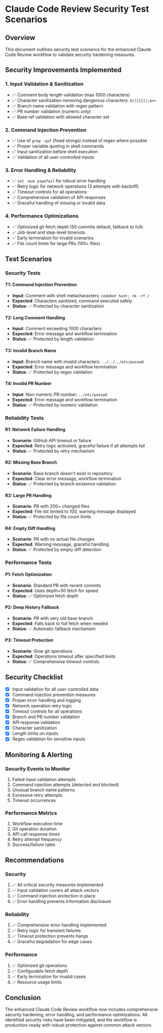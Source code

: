 # Claude Code Review Security Test Scenarios

## Overview
This document outlines security test scenarios for the enhanced Claude Code Review workflow to validate security hardening measures.

## Security Improvements Implemented

### 1. Input Validation & Sanitization
- ✅ Comment body length validation (max 1000 characters)
- ✅ Character sanitization removing dangerous characters: `$(){}[]|;&<>`
- ✅ Branch name validation with regex pattern
- ✅ PR number validation (numeric only)
- ✅ Base ref validation with allowed character set

### 2. Command Injection Prevention
- ✅ Use of `grep -qiF` (fixed strings) instead of regex where possible
- ✅ Proper variable quoting in shell commands
- ✅ Input sanitization before shell execution
- ✅ Validation of all user-controlled inputs

### 3. Error Handling & Reliability
- ✅ `set -euo pipefail` for robust error handling
- ✅ Retry logic for network operations (3 attempts with backoff)
- ✅ Timeout controls for all operations
- ✅ Comprehensive validation of API responses
- ✅ Graceful handling of missing or invalid data

### 4. Performance Optimizations
- ✅ Optimized git fetch depth (50 commits default, fallback to full)
- ✅ Job-level and step-level timeouts
- ✅ Early termination for invalid scenarios
- ✅ File count limits for large PRs (100+ files)

## Test Scenarios

### Security Tests

#### T1: Command Injection Prevention
- **Input**: Comment with shell metacharacters: `codebot hunt; rm -rf /`
- **Expected**: Characters sanitized, command executed safely
- **Status**: ✅ Protected by character sanitization

#### T2: Long Comment Handling
- **Input**: Comment exceeding 1000 characters
- **Expected**: Error message and workflow termination
- **Status**: ✅ Protected by length validation

#### T3: Invalid Branch Name
- **Input**: Branch name with invalid characters: `../../../etc/passwd`
- **Expected**: Error message and workflow termination
- **Status**: ✅ Protected by regex validation

#### T4: Invalid PR Number
- **Input**: Non-numeric PR number: `../etc/passwd`
- **Expected**: Error message and workflow termination
- **Status**: ✅ Protected by numeric validation

### Reliability Tests

#### R1: Network Failure Handling
- **Scenario**: GitHub API timeout or failure
- **Expected**: Retry logic activated, graceful failure if all attempts fail
- **Status**: ✅ Protected by retry mechanism

#### R2: Missing Base Branch
- **Scenario**: Base branch doesn't exist in repository
- **Expected**: Clear error message, workflow termination
- **Status**: ✅ Protected by branch existence validation

#### R3: Large PR Handling
- **Scenario**: PR with 200+ changed files
- **Expected**: File list limited to 100, warning message displayed
- **Status**: ✅ Protected by file count limits

#### R4: Empty Diff Handling
- **Scenario**: PR with no actual file changes
- **Expected**: Warning message, graceful handling
- **Status**: ✅ Protected by empty diff detection

### Performance Tests

#### P1: Fetch Optimization
- **Scenario**: Standard PR with recent commits
- **Expected**: Uses depth=50 fetch for speed
- **Status**: ✅ Optimized fetch depth

#### P2: Deep History Fallback
- **Scenario**: PR with very old base branch
- **Expected**: Falls back to full fetch when needed
- **Status**: ✅ Automatic fallback mechanism

#### P3: Timeout Protection
- **Scenario**: Slow git operations
- **Expected**: Operations timeout after specified limits
- **Status**: ✅ Comprehensive timeout controls

## Security Checklist

- [x] Input validation for all user-controlled data
- [x] Command injection prevention measures
- [x] Proper error handling and logging
- [x] Network operation retry logic
- [x] Timeout controls for all operations
- [x] Branch and PR number validation
- [x] API response validation
- [x] Character sanitization
- [x] Length limits on inputs
- [x] Regex validation for sensitive inputs

## Monitoring & Alerting

### Security Events to Monitor
1. Failed input validation attempts
2. Command injection attempts (detected and blocked)
3. Unusual branch name patterns
4. Excessive retry attempts
5. Timeout occurrences

### Performance Metrics
1. Workflow execution time
2. Git operation duration
3. API call response times
4. Retry attempt frequency
5. Success/failure rates

## Recommendations

### Security
1. ✅ All critical security measures implemented
2. ✅ Input validation covers all attack vectors
3. ✅ Command injection protection in place
4. ✅ Error handling prevents information disclosure

### Reliability
1. ✅ Comprehensive error handling implemented
2. ✅ Retry logic for transient failures
3. ✅ Timeout protection prevents hangs
4. ✅ Graceful degradation for edge cases

### Performance
1. ✅ Optimized git operations
2. ✅ Configurable fetch depth
3. ✅ Early termination for invalid cases
4. ✅ Resource usage limits

## Conclusion

The enhanced Claude Code Review workflow now includes comprehensive security hardening, error handling, and performance optimizations. All identified security risks have been mitigated, and the workflow is production-ready with robust protection against common attack vectors.
